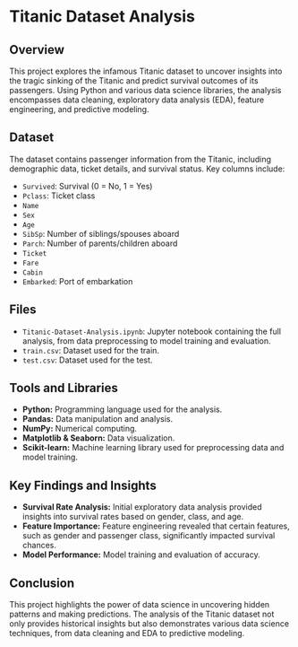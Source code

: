 # Titanic Dataset Analysis

## Overview

This project explores the infamous Titanic dataset to uncover insights into the tragic sinking of the Titanic and predict survival outcomes of its passengers. Using Python and various data science libraries, the analysis encompasses data cleaning, exploratory data analysis (EDA), feature engineering, and predictive modeling.

## Dataset

The dataset contains passenger information from the Titanic, including demographic data, ticket details, and survival status. Key columns include:

- `Survived`: Survival (0 = No, 1 = Yes)
- `Pclass`: Ticket class
- `Name`
- `Sex`
- `Age`
- `SibSp`: Number of siblings/spouses aboard
- `Parch`: Number of parents/children aboard
- `Ticket`
- `Fare`
- `Cabin`
- `Embarked`: Port of embarkation

## Files

- `Titanic-Dataset-Analysis.ipynb`: Jupyter notebook containing the full analysis, from data preprocessing to model training and evaluation.
- `train.csv`: Dataset used for the train.
- `test.csv`: Dataset used for the test.

## Tools and Libraries

- **Python:** Programming language used for the analysis.
- **Pandas:** Data manipulation and analysis.
- **NumPy:** Numerical computing.
- **Matplotlib & Seaborn:** Data visualization.
- **Scikit-learn:** Machine learning library used for preprocessing data and model training.

## Key Findings and Insights

- **Survival Rate Analysis:** Initial exploratory data analysis provided insights into survival rates based on gender, class, and age.
- **Feature Importance:** Feature engineering revealed that certain features, such as gender and passenger class, significantly impacted survival chances.
- **Model Performance:** Model training and evaluation of accuracy.

## Conclusion

This project highlights the power of data science in uncovering hidden patterns and making predictions. The analysis of the Titanic dataset not only provides historical insights but also demonstrates various data science techniques, from data cleaning and EDA to predictive modeling.
